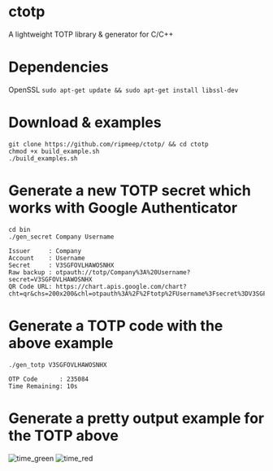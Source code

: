 # ctotp
A lightweight TOTP library &amp; generator for C/C++

# Dependencies
OpenSSL
`sudo apt-get update && sudo apt-get install libssl-dev`

# Download & examples
```
git clone https://github.com/ripmeep/ctotp/ && cd ctotp
chmod +x build_example.sh
./build_examples.sh
```

# Generate a new TOTP secret which works with Google Authenticator
```
cd bin
./gen_secret Company Username

Issuer     : Company
Account    : Username
Secret     : V3SGFOVLHAWOSNHX
Raw backup : otpauth://totp/Company%3A%20Username?secret=V3SGFOVLHAWOSNHX
QR Code URL: https://chart.apis.google.com/chart?cht=qr&chs=200x200&chl=otpauth%3A%2F%2Ftotp%2FUsername%3Fsecret%3DV3SGFOVLHAWOSNHX%26issuer%3DCompany
```

# Generate a TOTP code with the above example
```
./gen_totp V3SGFOVLHAWOSNHX

OTP Code      : 235084
Time Remaining: 10s
```

# Generate a pretty output example for the TOTP above
![time_green](https://github.com/ripmeep/ctotp/assets/36815692/dafdca37-8df0-416a-91c9-9b8bef9a488d)
![time_red](https://github.com/ripmeep/ctotp/assets/36815692/a864b0d2-e76e-4994-b4a9-3c1d22f843a1)
